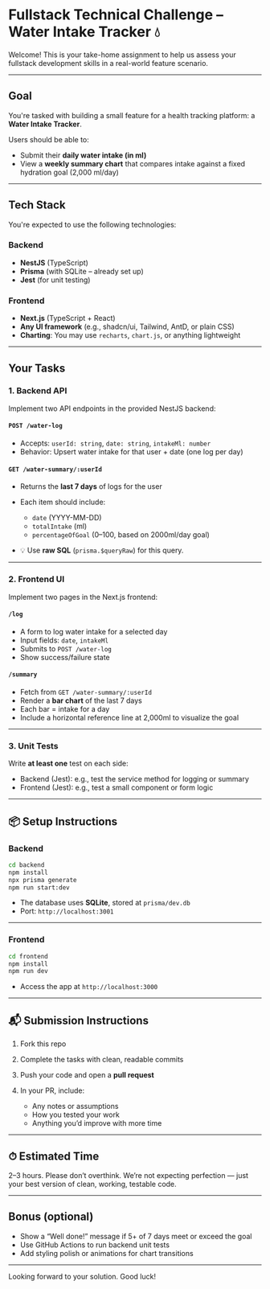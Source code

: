 # Fullstack Technical Challenge – Water Intake Tracker 💧

Welcome! This is your take-home assignment to help us assess your fullstack development skills in a real-world feature scenario.

---

## Goal

You're tasked with building a small feature for a health tracking platform: a **Water Intake Tracker**.

Users should be able to:

- Submit their **daily water intake (in ml)**
- View a **weekly summary chart** that compares intake against a fixed hydration goal (2,000 ml/day)

---

## Tech Stack

You're expected to use the following technologies:

### Backend
- **NestJS** (TypeScript)
- **Prisma** (with SQLite – already set up)
- **Jest** (for unit testing)

### Frontend
- **Next.js** (TypeScript + React)
- **Any UI framework** (e.g., shadcn/ui, Tailwind, AntD, or plain CSS)
- **Charting**: You may use `recharts`, `chart.js`, or anything lightweight

---

## Your Tasks

### 1. **Backend API**

Implement two API endpoints in the provided NestJS backend:

#### `POST /water-log`
- Accepts: `userId: string`, `date: string`, `intakeMl: number`
- Behavior: Upsert water intake for that user + date (one log per day)

#### `GET /water-summary/:userId`
- Returns the **last 7 days** of logs for the user
- Each item should include:
  - `date` (YYYY-MM-DD)
  - `totalIntake` (ml)
  - `percentageOfGoal` (0–100, based on 2000ml/day goal)

- 💡 Use **raw SQL** (`prisma.$queryRaw`) for this query.

---

### 2. **Frontend UI**

Implement two pages in the Next.js frontend:

#### `/log`
- A form to log water intake for a selected day
- Input fields: `date`, `intakeMl`
- Submits to `POST /water-log`
- Show success/failure state

#### `/summary`
- Fetch from `GET /water-summary/:userId`
- Render a **bar chart** of the last 7 days
- Each bar = intake for a day
- Include a horizontal reference line at 2,000ml to visualize the goal

---

### 3. **Unit Tests**

Write **at least one** test on each side:

- Backend (Jest): e.g., test the service method for logging or summary
- Frontend (Jest): e.g., test a small component or form logic

---

## 📦 Setup Instructions

### Backend

```bash
cd backend
npm install
npx prisma generate
npm run start:dev
````

* The database uses **SQLite**, stored at `prisma/dev.db`
* Port: `http://localhost:3001`

---

### Frontend

```bash
cd frontend
npm install
npm run dev
```

* Access the app at `http://localhost:3000`

---

## 📬 Submission Instructions

1. Fork this repo
2. Complete the tasks with clean, readable commits
3. Push your code and open a **pull request**
4. In your PR, include:

   * Any notes or assumptions
   * How you tested your work
   * Anything you’d improve with more time

---

## ⏱ Estimated Time

2–3 hours. Please don’t overthink. We’re not expecting perfection — just your best version of clean, working, testable code.

---

## Bonus (optional)

* Show a “Well done!” message if 5+ of 7 days meet or exceed the goal
* Use GitHub Actions to run backend unit tests
* Add styling polish or animations for chart transitions

---

Looking forward to your solution. Good luck!

